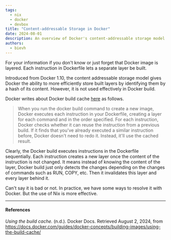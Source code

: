```yaml
---
tags: 
  - nix
  - docker
  - devbox
title: "Content-addressable Storage in Docker"
date: 2024-08-01
description: An overview of Docker's content-addressable storage model and its limitations in Docker build
authors:
  - bievh
---
```

For your information if you don't know or just forget that Docker image is layered. Each instruction in Dockerfile lets a separate layer be built. 

Introduced from Docker 1.10, the content addressable storage model gives Docker the ability to more efficiently store built layers by identifying them by a hash of its content. However, it is not used effectively in Docker build.

Docker writes about Docker build cache [here](https://docs.docker.com/guides/docker-concepts/building-images/using-the-build-cache/) as follows. 

> When you run the docker build command to create a new image, Docker executes each instruction in your Dockerfile, creating a layer for each command and in the order specified. For each instruction, Docker checks whether it can reuse the instruction from a previous build. If it finds that you've already executed a similar instruction before, Docker doesn't need to redo it. Instead, it'll use the cached result.

Clearly, the Docker build executes instructions in the Dockerfile sequentially. Each instruction creates a new layer once the content of the instruction is not changed. It means instead of knowing the content of the layer, Docker build just only detects the changes depending on the changes of commands such as RUN, COPY, etc. Then it invalidates this layer and every layer behind it.

Can't say it is bad or not. In practice, we have some ways to resolve it with Docker. But the use of Nix is more effective.

---
#### References
*Using the build cache.* (n.d.). Docker Docs. Retrieved August 2, 2024, from https://docs.docker.com/guides/docker-concepts/building-images/using-the-build-cache/
